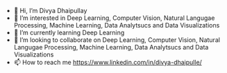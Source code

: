 - 👋 Hi, I’m Divya Dhaipullay
- 👀 I’m interested in Deep Learning, Computer Vision, Natural Langugae Processing, Machine Learning, Data Analytsucs and Data Visualizations
- 🌱 I’m currently learning Deep Learning
- 💞️ I’m looking to collaborate on  Deep Learning, Computer Vision, Natural Langugae Processing, Machine Learning, Data Analytsucs and Data Visualizations
- 📫 How to reach me https://www.linkedin.com/in/divya-dhaipulle/ 

<!---
divyadhaipulle09/divyadhaipulle09 is a ✨ special ✨ repository because its `README.md` (this file) appears on your GitHub profile.
You can click the Preview link to take a look at your changes.
--->
